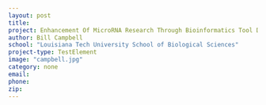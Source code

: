 ```yaml
---
layout: post
title:
project: Enhancement Of MicroRNA Research Through Bioinformatics Tool Development
author: Bill Campbell
school: "Louisiana Tech University School of Biological Sciences"
project-type: TestElement
image: "campbell.jpg"
category: none
email:
phone:
zip:
---
```

